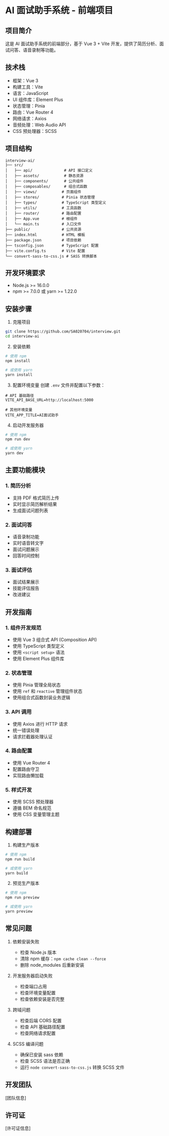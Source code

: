 # AI 面试助手系统 - 前端项目

## 项目简介
这是 AI 面试助手系统的前端部分，基于 Vue 3 + Vite 开发，提供了简历分析、面试问答、语音录制等功能。

## 技术栈
- 框架：Vue 3
- 构建工具：Vite
- 语言：JavaScript
- UI 组件库：Element Plus
- 状态管理：Pinia
- 路由：Vue Router 4
- 网络请求：Axios
- 音频处理：Web Audio API
- CSS 预处理器：SCSS

## 项目结构
```
interview-ai/
├── src/
│   ├── api/              # API 接口定义
│   ├── assets/           # 静态资源
│   ├── components/       # 公共组件
│   ├── composables/      # 组合式函数
│   ├── views/           # 页面组件
│   ├── stores/          # Pinia 状态管理
│   ├── types/           # TypeScript 类型定义
│   ├── utils/           # 工具函数
│   ├── router/          # 路由配置
│   ├── App.vue          # 根组件
│   └── main.ts          # 入口文件
├── public/              # 公共资源
├── index.html           # HTML 模板
├── package.json         # 项目依赖
├── tsconfig.json        # TypeScript 配置
├── vite.config.ts       # Vite 配置
└── convert-sass-to-css.js # SASS 转换脚本
```

## 开发环境要求
- Node.js >= 16.0.0
- npm >= 7.0.0 或 yarn >= 1.22.0

## 安装步骤

1. 克隆项目
```bash
git clone https://github.com/SA020704/interview.git
cd interview-ai
```

2. 安装依赖
```bash
# 使用 npm
npm install

# 或使用 yarn
yarn install
```

3. 配置环境变量
创建 `.env` 文件并配置以下参数：
```
# API 基础路径
VITE_API_BASE_URL=http://localhost:5000

# 其他环境变量
VITE_APP_TITLE=AI面试助手
```

4. 启动开发服务器
```bash
# 使用 npm
npm run dev

# 或使用 yarn
yarn dev
```

## 主要功能模块

### 1. 简历分析
- 支持 PDF 格式简历上传
- 实时显示简历解析结果
- 生成面试问题列表

### 2. 面试问答
- 语音录制功能
- 实时语音转文字
- 面试问题展示
- 回答时间控制

### 3. 面试评估
- 面试结果展示
- 技能评估报告
- 改进建议

## 开发指南

### 1. 组件开发规范
- 使用 Vue 3 组合式 API (Composition API)
- 使用 TypeScript 类型定义
- 使用 `<script setup>` 语法
- 使用 Element Plus 组件库

### 2. 状态管理
- 使用 Pinia 管理全局状态
- 使用 `ref` 和 `reactive` 管理组件状态
- 使用组合式函数封装业务逻辑

### 3. API 调用
- 使用 Axios 进行 HTTP 请求
- 统一错误处理
- 请求拦截器处理认证

### 4. 路由配置
- 使用 Vue Router 4
- 配置路由守卫
- 实现路由懒加载

### 5. 样式开发
- 使用 SCSS 预处理器
- 遵循 BEM 命名规范
- 使用 CSS 变量管理主题

## 构建部署

1. 构建生产版本
```bash
# 使用 npm
npm run build

# 或使用 yarn
yarn build
```

2. 预览生产版本
```bash
# 使用 npm
npm run preview

# 或使用 yarn
yarn preview
```

## 常见问题

1. 依赖安装失败
   - 检查 Node.js 版本
   - 清除 npm 缓存：`npm cache clean --force`
   - 删除 node_modules 后重新安装

2. 开发服务器启动失败
   - 检查端口占用
   - 检查环境变量配置
   - 检查依赖安装是否完整

3. 跨域问题
   - 检查后端 CORS 配置
   - 检查 API 基础路径配置
   - 检查网络请求配置

4. SCSS 编译问题
   - 确保已安装 sass 依赖
   - 检查 SCSS 语法是否正确
   - 运行 `node convert-sass-to-css.js` 转换 SCSS 文件

## 开发团队
[团队信息]

## 许可证
[许可证信息]
